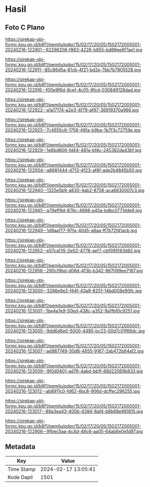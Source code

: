 # Hasil

## Foto C Plano

https://sirekap-obj-formc.kpu.go.id/b8f1/pemilu/pdpr/15/02/17/20/05/1502172005001-20240216-122901--92296208-f863-4226-b855-bd89ee8f7ae1.jpg

https://sirekap-obj-formc.kpu.go.id/b8f1/pemilu/pdpr/15/02/17/20/05/1502172005001-20240216-122911--85c86d5a-61cb-4f21-bd2e-7bb7b7805528.jpg

https://sirekap-obj-formc.kpu.go.id/b8f1/pemilu/pdpr/15/02/17/20/05/1502172005001-20240216-122916--f00e9f6d-9cef-4c05-8fcd-030849128dad.jpg

https://sirekap-obj-formc.kpu.go.id/b8f1/pemilu/pdpr/15/02/17/20/05/1502172005001-20240216-122922--a1a17174-a2e3-4f79-af97-36919370a966.jpg

https://sirekap-obj-formc.kpu.go.id/b8f1/pemilu/pdpr/15/02/17/20/05/1502172005001-20240216-122925--7c4655c6-1756-48fa-b9ba-1b7f3c72759e.jpg

https://sirekap-obj-formc.kpu.go.id/b8f1/pemilu/pdpr/15/02/17/20/05/1502172005001-20240216-122929--1e6bd806-fd44-481a-bf4c-245382da43bf.jpg

https://sirekap-obj-formc.kpu.go.id/b8f1/pemilu/pdpr/15/02/17/20/05/1502172005001-20240216-122934--a8681444-d713-4f23-af8f-ade2b4845b50.jpg

https://sirekap-obj-formc.kpu.go.id/b8f1/pemilu/pdpr/15/02/17/20/05/1502172005001-20240216-122940--1325e5b9-a830-4ab2-8758-aca6830007c3.jpg

https://sirekap-obj-formc.kpu.go.id/b8f1/pemilu/pdpr/15/02/17/20/05/1502172005001-20240216-122945--a79eff9d-876c-4698-a45a-bdbc0771dde6.jpg

https://sirekap-obj-formc.kpu.go.id/b8f1/pemilu/pdpr/15/02/17/20/05/1502172005001-20240216-122949--1d9aaf77-97fa-40d5-a8aa-ff7b72f41acb.jpg

https://sirekap-obj-formc.kpu.go.id/b8f1/pemilu/pdpr/15/02/17/20/05/1502172005001-20240216-122952--e57caf35-2e02-4778-aef7-cbf095f83d82.jpg

https://sirekap-obj-formc.kpu.go.id/b8f1/pemilu/pdpr/15/02/17/20/05/1502172005001-20240216-122956--290cf9bd-d06d-4f3b-b342-867099ee7167.jpg

https://sirekap-obj-formc.kpu.go.id/b8f1/pemilu/pdpr/15/02/17/20/05/1502172005001-20240216-123000--3286e9e2-f44f-43a8-8251-14bd008e90fc.jpg

https://sirekap-obj-formc.kpu.go.id/b8f1/pemilu/pdpr/15/02/17/20/05/1502172005001-20240216-123001--1be4a7e9-50ed-438c-a352-9a1fbf0c9251.jpg

https://sirekap-obj-formc.kpu.go.id/b8f1/pemilu/pdpr/15/02/17/20/05/1502172005001-20240216-123005--9dd6d6e0-5000-4485-bc23-00d7c01f69dc.jpg

https://sirekap-obj-formc.kpu.go.id/b8f1/pemilu/pdpr/15/02/17/20/05/1502172005001-20240216-123007--ad987749-30d8-4855-9167-2ab472b64af2.jpg

https://sirekap-obj-formc.kpu.go.id/b8f1/pemilu/pdpr/15/02/17/20/05/1502172005001-20240216-123009--9f0d0401-ad76-4abd-bb1f-68d22069b833.jpg

https://sirekap-obj-formc.kpu.go.id/b8f1/pemilu/pdpr/15/02/17/20/05/1502172005001-20240216-123012--ab8911c0-fd62-4bc8-906d-dcffec296255.jpg

https://sirekap-obj-formc.kpu.go.id/b8f1/pemilu/pdpr/15/02/17/20/05/1502172005001-20240216-123017--89a3ea43-400b-4384-8af4-b8b68e981815.jpg

https://sirekap-obj-formc.kpu.go.id/b8f1/pemilu/pdpr/15/02/17/20/05/1502172005001-20240216-122906--9fbec5aa-4c4d-48c6-aa05-64ab6e0e1d97.jpg


## Metadata

| Key        | Value               |
| ---------- | ------------------- |
| Time Stamp | 2024-02-17 13:05:41 |
| Kode Dapil | 1501                |



